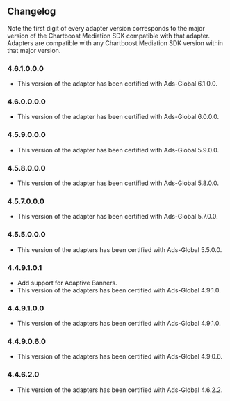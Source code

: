 ## Changelog

Note the first digit of every adapter version corresponds to the major version of the Chartboost Mediation SDK compatible with that adapter. 
Adapters are compatible with any Chartboost Mediation SDK version within that major version.

### 4.6.1.0.0.0
- This version of the adapter has been certified with Ads-Global 6.1.0.0.

### 4.6.0.0.0.0
- This version of the adapter has been certified with Ads-Global 6.0.0.0.

### 4.5.9.0.0.0
- This version of the adapter has been certified with Ads-Global 5.9.0.0.

### 4.5.8.0.0.0
- This version of the adapter has been certified with Ads-Global 5.8.0.0.

### 4.5.7.0.0.0
- This version of the adapter has been certified with Ads-Global 5.7.0.0.

### 4.5.5.0.0.0
- This version of the adapters has been certified with Ads-Global 5.5.0.0.

### 4.4.9.1.0.1
- Add support for Adaptive Banners.
- This version of the adapters has been certified with Ads-Global 4.9.1.0.

### 4.4.9.1.0.0
- This version of the adapters has been certified with Ads-Global 4.9.1.0.

### 4.4.9.0.6.0
- This version of the adapters has been certified with Ads-Global 4.9.0.6.

### 4.4.6.2.0
- This version of the adapters has been certified with Ads-Global 4.6.2.2.
